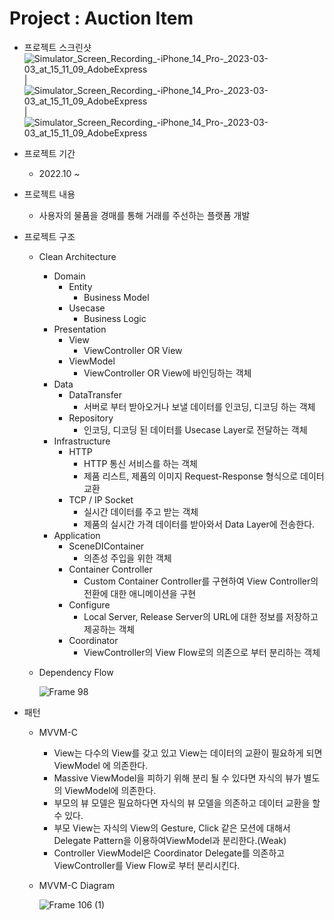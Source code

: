# Project : Auction Item

- 프로젝트 스크린샷
![Simulator_Screen_Recording_-_iPhone_14_Pro_-_2023-03-03_at_15_11_09_AdobeExpress](https://user-images.githubusercontent.com/78067919/222949221-6ccd96a1-2534-475c-b00f-c6e43734762f.gif) |
![Simulator_Screen_Recording_-_iPhone_14_Pro_-_2023-03-03_at_15_11_09_AdobeExpress](https://user-images.githubusercontent.com/78067919/222949221-6ccd96a1-2534-475c-b00f-c6e43734762f.gif)  |  ![Simulator_Screen_Recording_-_iPhone_14_Pro_-_2023-03-03_at_15_11_09_AdobeExpress](https://user-images.githubusercontent.com/78067919/222949221-6ccd96a1-2534-475c-b00f-c6e43734762f.gif)
- 프로젝트 기간
    - 2022.10 ~
- 프로젝트 내용
    - 사용자의 물품을 경매를 통해 거래를 주선하는 플랫폼 개발
- 프로젝트 구조
    - Clean Architecture
        - Domain
            - Entity
                - Business Model
            - Usecase
                - Business Logic
        - Presentation
            - View
                - ViewController OR View
            - ViewModel
                - ViewController OR View에 바인딩하는 객체
        - Data
            - DataTransfer
                - 서버로 부터 받아오거나 보낼 데이터를 인코딩, 디코딩 하는 객체
            - Repository
                - 인코딩, 디코딩 된 데이터를 Usecase Layer로 전달하는 객체
        - Infrastructure
            - HTTP
                - HTTP 통신 서비스를 하는 객체
                - 제품 리스트, 제품의 이미지 Request-Response 형식으로 데이터 교환
            - TCP / IP Socket
                - 실시간 데이터를 주고 받는 객체
                - 제품의 실시간 가격 데이터를 받아와서 Data Layer에 전송한다.
        - Application
            - SceneDIContainer
                - 의존성 주입을 위한 객체
            - Container Controller
                - Custom Container Controller를 구현하여 View Controller의 전환에 대한 애니메이션을 구현
            - Configure
                - Local Server, Release Server의 URL에 대한 정보를 저장하고 제공하는 객체
            - Coordinator
                - ViewController의 View Flow로의 의존으로 부터 분리하는 객체
    - Dependency Flow
        
        ![Frame 98](https://user-images.githubusercontent.com/78067919/222644174-259f942d-4795-430a-8bb9-92668a804a71.png)
        

- 패턴
    - MVVM-C
        - View는 다수의 View를 갖고 있고 View는 데이터의 교환이 필요하게 되면 ViewModel 에 의존한다.
        - Massive ViewModel을 피하기 위해 분리 될 수 있다면 자식의 뷰가 별도의 ViewModel에 의존한다.
        - 부모의 뷰 모델은 필요하다면 자식의 뷰 모델을 의존하고 데이터 교환을 할 수 있다.
        - 부모 View는 자식의 View의 Gesture, Click 같은 모션에 대해서 Delegate Pattern을 이용하여ViewModel과 분리한다.(Weak)
        - Controller ViewModel은 Coordinator Delegate를 의존하고 ViewController를 View Flow로 부터 분리시킨다.
    - MVVM-C Diagram
        
        ![Frame 106 (1)](https://user-images.githubusercontent.com/78067919/222886284-5fccab70-5198-4f51-8b40-d019d63dabbd.png)

